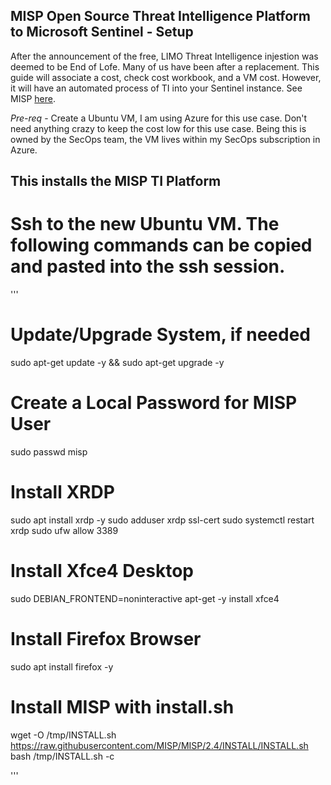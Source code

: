 ## MISP Open Source Threat Intelligence Platform to Microsoft Sentinel - Setup ##

After the announcement of the free, LIMO Threat Intelligence injestion was deemed to be End of Lofe. Many of us have been after a replacement. This guide will associate a cost, check cost workbook, and a VM cost. However, it will have an automated process of TI into your Sentinel instance. See MISP [here](https://www.misp-project.org/).


*Pre-req* - Create a Ubuntu VM, I am using Azure for this use case. Don't need anything crazy to keep the cost low for this use case. Being this is owned by the SecOps team, the VM lives within my SecOps subscription in Azure.

## This installs the MISP TI Platform

# Ssh to the new Ubuntu VM. The following commands can be copied and pasted into the ssh session.

'''

# Update/Upgrade System, if needed
sudo apt-get update -y && sudo apt-get upgrade -y

# Create a Local Password for MISP User
sudo passwd misp

# Install XRDP
sudo apt install xrdp -y
sudo adduser xrdp ssl-cert
sudo systemctl restart xrdp
sudo ufw allow 3389

# Install Xfce4 Desktop
sudo DEBIAN_FRONTEND=noninteractive apt-get -y install xfce4

# Install Firefox Browser
sudo apt install firefox -y

# Install MISP with install.sh
wget -O /tmp/INSTALL.sh https://raw.githubusercontent.com/MISP/MISP/2.4/INSTALL/INSTALL.sh
bash /tmp/INSTALL.sh -c

'''
